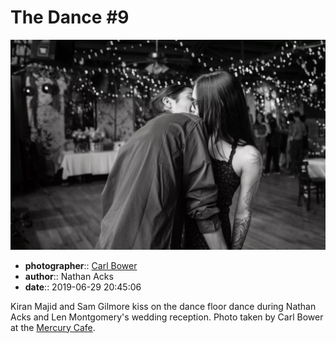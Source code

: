 # The Dance \#9

![Kiran Majid and Sam Gilmore kiss](assets/2019-06-29-set-4-the-dance-09.webp)

* **photographer**:: [Carl Bower](https://carlbowerphotos.com)  
* **author**:: Nathan Acks  
* **date**:: 2019-06-29 20:45:06

Kiran Majid and Sam Gilmore kiss on the dance floor dance during Nathan Acks and Len Montgomery's wedding reception. Photo taken by Carl Bower at the [Mercury Cafe](http://mercurycafe.com).
